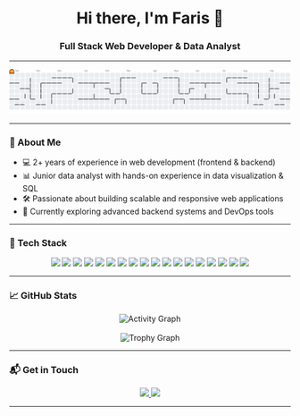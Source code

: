 <h1 align="center">Hi there, I'm Faris 👋</h1>
<h3 align="center">Full Stack Web Developer & Data Analyst</h3>

---

<p align="center">
  <picture>
  <source media="(prefers-color-scheme: dark)" srcset="https://raw.githubusercontent.com/oldie123/oldie123/output/pacman-contribution-graph-dark.svg">
  <source media="(prefers-color-scheme: light)" srcset="https://raw.githubusercontent.com/oldie123/oldie123/output/pacman-contribution-graph.svg">
  <img alt="pacman contribution graph" src="https://raw.githubusercontent.com/oldie123/oldie123/output/pacman-contribution-graph.svg">
</picture>
</p>

---

### 🧠 About Me

- 💻 2+ years of experience in web development (frontend & backend)
- 📊 Junior data analyst with hands-on experience in data visualization & SQL
- 🛠️ Passionate about building scalable and responsive web applications
- 🌱 Currently exploring advanced backend systems and DevOps tools

---

### 🚀 Tech Stack

<p align="center">
  <img src="https://cdn.jsdelivr.net/gh/devicons/devicon/icons/html5/html5-original.svg" height="60" />
  <img src="https://cdn.jsdelivr.net/gh/devicons/devicon/icons/css3/css3-original.svg" height="60" />
  <img src="https://cdn.jsdelivr.net/gh/devicons/devicon/icons/javascript/javascript-original.svg" height="60" />
  <img src="https://cdn.jsdelivr.net/gh/devicons/devicon/icons/typescript/typescript-original.svg" height="60" />
  <img src="https://cdn.jsdelivr.net/gh/devicons/devicon/icons/php/php-original.svg" height="60" />
  <img src="https://skillicons.dev/icons?i=py" height="60" />
  <img src="https://skillicons.dev/icons?i=go" height="60" />
  <img src="https://skillicons.dev/icons?i=tailwind" height="60" />
  <img src="https://cdn.jsdelivr.net/gh/devicons/devicon/icons/bootstrap/bootstrap-original.svg" height="60" />
  <img src="https://cdn.jsdelivr.net/gh/devicons/devicon/icons/vuejs/vuejs-original.svg" height="60" />
  <img src="https://cdn.jsdelivr.net/gh/devicons/devicon/icons/react/react-original.svg" height="60" />
  <img src="https://cdn.jsdelivr.net/gh/devicons/devicon/icons/laravel/laravel-original.svg" height="60" />
  <img src="https://cdn.jsdelivr.net/gh/devicons/devicon/icons/nextjs/nextjs-original.svg" height="60" />
  <img src="https://cdn.jsdelivr.net/gh/devicons/devicon/icons/nuxtjs/nuxtjs-original.svg" height="60" />
  <img src="https://cdn.jsdelivr.net/gh/devicons/devicon/icons/flask/flask-original.svg" height="60" />
  <img src="https://cdn.jsdelivr.net/gh/devicons/devicon/icons/mysql/mysql-original.svg" height="60" />
  <img src="https://cdn.jsdelivr.net/gh/devicons/devicon/icons/postgresql/postgresql-original.svg" height="60" />
  <img src="https://cdn.jsdelivr.net/gh/devicons/devicon/icons/grafana/grafana-original.svg" height="60" />
</p>

---

### 📈 GitHub Stats

<div align="center">
  <img src="https://github-readme-activity-graph.vercel.app/graph?username=oldie123&radius=16&theme=high-contrast&area=false&order=5&hide_border=true&hide_title=true" height="250" alt="Activity Graph" />
  <br><br>
  <img src="https://github-profile-trophy.vercel.app?username=oldie123&theme=darkhub&column=-1&row=1&margin-w=8&margin-h=8&no-bg=false&no-frame=true&order=4" height="130" alt="Trophy Graph" />
</div>

---

### 📬 Get in Touch

<div align="center">
  <a href="https://www.linkedin.com/in/faris-oldie" target="_blank">
    <img src="https://img.shields.io/static/v1?message=LinkedIn&logo=linkedin&label=&color=0077B5&logoColor=white&style=for-the-badge" height="28" />
  </a>
  <a href="mailto:farisoldie@gmail.com" target="_blank">
    <img src="https://img.shields.io/static/v1?message=Gmail&logo=gmail&label=&color=D14836&logoColor=white&style=for-the-badge" height="28" />
  </a>
</div>

---
